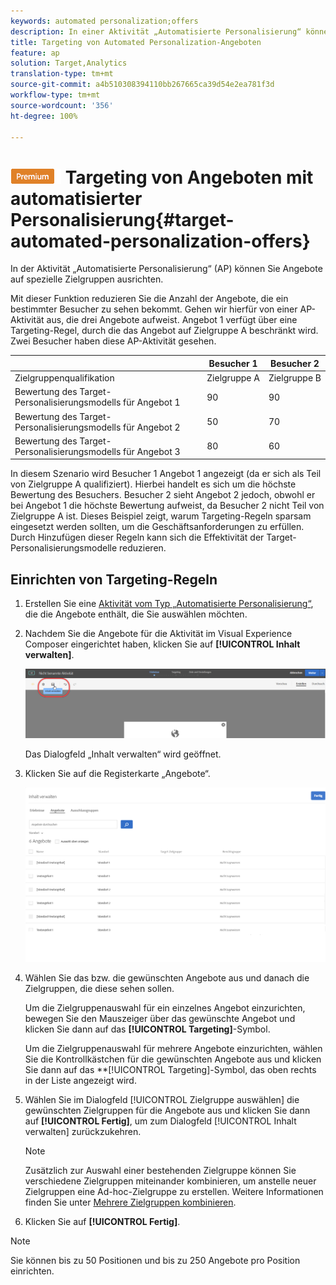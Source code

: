 ```yaml
---
keywords: automated personalization;offers
description: In einer Aktivität „Automatisierte Personalisierung“ können Sie Angebote auf spezielle Zielgruppen ausrichten.
title: Targeting von Automated Personalization-Angeboten
feature: ap
solution: Target,Analytics
translation-type: tm+mt
source-git-commit: a4b510308394110bb267665ca39d54e2ea781f3d
workflow-type: tm+mt
source-wordcount: '356'
ht-degree: 100%

---
```



# ![PREMIUM](/help/assets/premium.png) Targeting von Angeboten mit automatisierter Personalisierung{#target-automated-personalization-offers}

In der Aktivität „Automatisierte Personalisierung“ (AP) können Sie Angebote auf spezielle Zielgruppen ausrichten.

Mit dieser Funktion reduzieren Sie die Anzahl der Angebote, die ein bestimmter Besucher zu sehen bekommt. Gehen wir hierfür von einer AP-Aktivität aus, die drei Angebote aufweist. Angebot 1 verfügt über eine Targeting-Regel, durch die das Angebot auf Zielgruppe A beschränkt wird. Zwei Besucher haben diese AP-Aktivität gesehen.

|  | Besucher 1 | Besucher 2 |
|--- |--- |--- |
| Zielgruppenqualifikation | Zielgruppe A | Zielgruppe B |
| Bewertung des Target-Personalisierungsmodells für Angebot 1 | 90 | 90 |
| Bewertung des Target-Personalisierungsmodells für Angebot 2 | 50 | 70 |
| Bewertung des Target-Personalisierungsmodells für Angebot 3 | 80 | 60 |

In diesem Szenario wird Besucher 1 Angebot 1 angezeigt (da er sich als Teil von Zielgruppe A qualifiziert). Hierbei handelt es sich um die höchste Bewertung des Besuchers. Besucher 2 sieht Angebot 2 jedoch, obwohl er bei Angebot 1 die höchste Bewertung aufweist, da Besucher 2 nicht Teil von Zielgruppe A ist. Dieses Beispiel zeigt, warum Targeting-Regeln sparsam eingesetzt werden sollten, um die Geschäftsanforderungen zu erfüllen. Durch Hinzufügen dieser Regeln kann sich die Effektivität der Target-Personalisierungsmodelle reduzieren.

## Einrichten von Targeting-Regeln

1. Erstellen Sie eine [Aktivität vom Typ „Automatisierte Personalisierung“](/help/c-activities/t-automated-personalization/create-ap-activity.md), die die Angebote enthält, die Sie auswählen möchten.
1. Nachdem Sie die Angebote für die Aktivität im Visual Experience Composer eingerichtet haben, klicken Sie auf **[!UICONTROL Inhalt verwalten]**.

   ![Verwalten von Inhalt](/help/c-activities/t-automated-personalization/assets/manage-content.png)

   Das Dialogfeld „Inhalt verwalten“ wird geöffnet.

1. Klicken Sie auf die Registerkarte „Angebote“.

   ![Angebotsseite](/help/c-activities/t-automated-personalization/assets/manage-content-offers.png)

1. Wählen Sie das bzw. die gewünschten Angebote aus und danach die Zielgruppen, die diese sehen sollen.

   Um die Zielgruppenauswahl für ein einzelnes Angebot einzurichten, bewegen Sie den Mauszeiger über das gewünschte Angebot und klicken Sie dann auf das **[!UICONTROL Targeting]**-Symbol.

   Um die Zielgruppenauswahl für mehrere Angebote einzurichten, wählen Sie die Kontrollkästchen für die gewünschten Angebote aus und klicken Sie dann auf das **[!UICONTROL Targeting]-Symbol, das oben rechts in der Liste angezeigt wird.

1. Wählen Sie im Dialogfeld [!UICONTROL Zielgruppe auswählen] die gewünschten Zielgruppen für die Angebote aus und klicken Sie dann auf **[!UICONTROL Fertig]**, um zum Dialogfeld [!UICONTROL Inhalt verwalten] zurückzukehren.

   >[!NOTE]
   >
   >Zusätzlich zur Auswahl einer bestehenden Zielgruppe können Sie verschiedene Zielgruppen miteinander kombinieren, um anstelle neuer Zielgruppen eine Ad-hoc-Zielgruppe zu erstellen. Weitere Informationen finden Sie unter [Mehrere Zielgruppen kombinieren](/help/c-target/combining-multiple-audiences.md#concept_A7386F1EA4394BD2AB72399C225981E5).

1. Klicken Sie auf **[!UICONTROL Fertig]**.

>[!NOTE]
>
>Sie können bis zu 50 Positionen und bis zu 250 Angebote pro Position einrichten.
